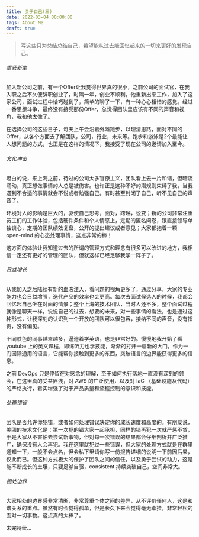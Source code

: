 ```yaml
---
title: 关于自己(三)
date: 2022-03-04 00:00:00
tags: About Me
draft: true
---
```


> 写这些只为总结总结自己，希望能从过去能回忆起来的一切来更好的发现自己。

###### 重获新生

加入新公司之前，有一个Offer让我觉得世界真的很小，之前公司的面试官，在我入职之后不久便辞职创业了，时隔一年，创业不顺利，他重新出来工作，加入了这家公司，面试过程中恰巧碰到了，简单的聊了一下，有一种心心相惜的感觉。经过一番思想斗争，最终没有接受那份Offer，总觉得团队里应该有不同的声音和视角，我和他太像了。

在选择公司的这些日子，每天上午会沿着外滩跑步，以理清思路，面对不同的Offer，从各个方面去了解团队，公司，行业，未来等。跑步和游泳是2个最能让人想问题的方式，也正是在这样的情况下，我接受了现在公司的邀请加入至今。

<!--more-->

###### 文化冲击

坦白的说，来上海之前，待过的公司太多官僚主义，团队看上去一片和谐，但暗流涌动，真正想做事情的人总是被伤害。也许正是这种不好的潜规则束缚了我，当我遇到不合适的事情就会不说或者勉强自己。有时甚至封闭了自己，听不见自己的声音了。

环境对人的影响是巨大的，驱使自己思考，面对，跨越，蜕变；新的公司非常注重员工们的工作体验，包括硬件条件和个人情感上，定期的匿名问卷，跟直接领导单独谈心，定期的团队绩效复盘，公开的提出建议或者意见；大家都抱着一颗 open-mind 的心态处理事情，这点非常的棒！

这方面的体验让我知道过去的所谓的管理方式和理念有很多可以改进的地方，我相信一定还有更好的管理的团队，但就这样已经足够我学一阵子了。

###### 日益增长

从我加入之后陆续有新的血液注入，看问题的视角更多了，通过分享，大家的专业能力也会日益增强，迭代产品的效率也会更高。每次去面试候选人的时候，我都会回忆起自己坐在对面的情景；整个上海的技术团队，当时人还不多，整个面试过程就像是聊天一样，说说自己的过去，想要的未来，对一些事情的看法，也是通过这种形式，让我深刻的认识到一个开放的团队可以很包容，接纳不同的声音，没有指责，没有偏见。

不同肤色的同事越来越多，逼迫着学英语，也是非常好的。慢慢地我开始了看 youtube 上的英文课程，即练听力也学技能，渐渐的打开一扇新的大门，作为一门国际通用的语言，它能帮你接触到更多的东西，突破语言的边界能获得更多的信息。

之前 DevOps 只是停留在对感念的理解，至于如何执行落地一直没有深刻的领会，在这里真的受益匪浅，对 AWS 的广泛使用，以及对 IaC （基础设施及代码）的严格执行，着实增强了对于产品质量和流程控制的意识和技能。

###### 处理错误

团队是否允许你犯错，或者如何处理错误决定你的成长速度和高度的。有朋友说，美团的技术文化是：第一次犯的错大家一起承担，同样的错再犯一次就严惩不贷，于是大家从不害怕去尝试新事物，但对每一次错误的结果都会仔细剖析并广泛推广，确保没有人会再犯。我在这里就犯过一些错误，但大家的处理方式就是在群里通知一下，一般不会点名，但会私下里请你写一份报告详细的说明一下前因后果，仅此而已。但这种方式极大的保护了团队之间的信任，以及勇于尝试的动力，这是能不断成长的土壤，只要足够自驱，consistent 持续突破自己，空间非常大。

###### 相处边界

大家相处的边界感非常清晰，非常尊重个体之间的差异，从不评价任何人，这是和谐关系的重点。虽然有时会觉得孤单，但是长久下来会觉得毫无牵挂，非常轻松的面对一切事物。这点真的太棒了。

未完待续...